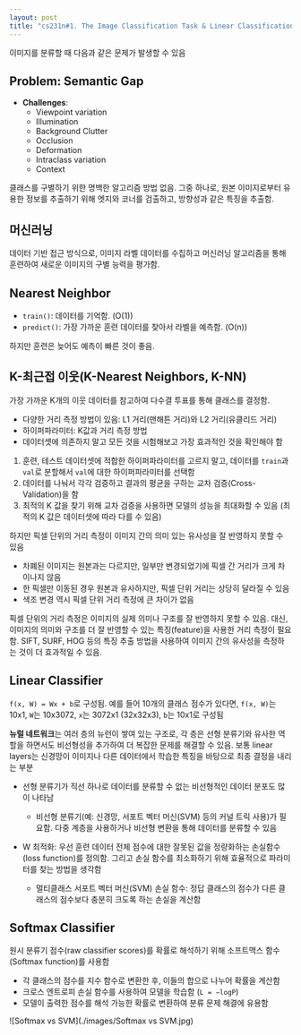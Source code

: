 ```yaml
---
layout: post
title: "cs231n#1. The Image Classification Task & Linear Classification & kNN"
---
```


이미지를 분류할 때 다음과 같은 문제가 발생할 수 있음

## Problem: Semantic Gap
- **Challenges**:
  - Viewpoint variation
  - Illumination
  - Background Clutter
  - Occlusion
  - Deformation
  - Intraclass variation
  - Context

클래스를 구별하기 위한 명백한 알고리즘 방법 없음. 그중 하나로, 원본 이미지로부터 유용한 정보를 추출하기 위해 엣지와 코너를 검출하고, 방향성과 같은 특징을 추출함.

## 머신러닝
데이터 기반 접근 방식으로, 이미지 라벨 데이터를 수집하고 머신러닝 알고리즘을 통해 훈련하여 새로운 이미지의 구별 능력을 평가함.

## Nearest Neighbor
- `train()`: 데이터를 기억함. (O(1))
- `predict()`: 가장 가까운 훈련 데이터를 찾아서 라벨을 예측함. (O(n))

하지만 훈련은 늦어도 예측이 빠른 것이 좋음.

## K-최근접 이웃(K-Nearest Neighbors, K-NN)
가장 가까운 K개의 이웃 데이터를 참고하여 다수결 투표를 통해 클래스를 결정함.

- 다양한 거리 측정 방법이 있음: L1 거리(맨해튼 거리)와 L2 거리(유클리드 거리)
- 하이퍼파라미터: K값과 거리 측정 방법
- 데이터셋에 의존하지 말고 모든 것을 시험해보고 가장 효과적인 것을 확인해야 함

1. 훈련, 테스트 데이터셋에 적합한 하이퍼파라미터를 고르지 말고, 데이터를 `train`과 `val`로 분할해서 `val`에 대한 하이퍼파라미터를 선택함
2. 데이터를 나눠서 각각 검증하고 결과의 평균을 구하는 교차 검증(Cross-Validation)을 함
3. 최적의 K 값을 찾기 위해 교차 검증을 사용하면 모델의 성능을 최대화할 수 있음 (최적의 K 값은 데이터셋에 따라 다를 수 있음)

하지만 픽셀 단위의 거리 측정이 이미지 간의 의미 있는 유사성을 잘 반영하지 못할 수 있음
- 차폐된 이미지는 원본과는 다르지만, 일부만 변경되었기에 픽셀 간 거리가 크게 차이나지 않음
- 한 픽셀만 이동된 경우 원본과 유사하지만, 픽셀 단위 거리는 상당히 달라질 수 있음
- 색조 변경 역시 픽셀 단위 거리 측정에 큰 차이가 없음

픽셀 단위의 거리 측정은 이미지의 실제 의미나 구조를 잘 반영하지 못할 수 있음. 대신, 이미지의 의미와 구조를 더 잘 반영할 수 있는 특징(feature)을 사용한 거리 측정이 필요함. SIFT, SURF, HOG 등의 특징 추출 방법을 사용하여 이미지 간의 유사성을 측정하는 것이 더 효과적일 수 있음.

## Linear Classifier
`f(x, W) = Wx + b`로 구성됨. 예를 들어 10개의 클래스 점수가 있다면, `f(x, W)`는 10x1, `W`는 10x3072, `x`는 3072x1 (32x32x3), `b`는 10x1로 구성됨

**뉴럴 네트워크**는 여러 층의 뉴런이 쌓여 있는 구조로, 각 층은 선형 분류기와 유사한 역할을 하면서도 비선형성을 추가하여 더 복잡한 문제를 해결할 수 있음. 보통 linear layers는 신경망이 이미지나 다른 데이터에서 학습한 특징을 바탕으로 최종 결정을 내리는 부분

- 선형 분류기가 직선 하나로 데이터를 분류할 수 없는 비선형적인 데이터 분포도 많이 나타남
  - 비선형 분류기(예: 신경망, 서포트 벡터 머신(SVM) 등의 커널 트릭 사용)가 필요함. 다중 계층을 사용하거나 비선형 변환을 통해 데이터를 분류할 수 있음

- W 최적화: 우선 훈련 데이터 전체 점수에 대한 잘못된 값을 정량화하는 손실함수(loss function)를 정의함. 그리고 손실 함수를 최소화하기 위해 효율적으로 파라미터를 찾는 방법을 생각함
  - 멀티클래스 서포트 벡터 머신(SVM) 손실 함수: 정답 클래스의 점수가 다른 클래스의 점수보다 충분히 크도록 하는 손실을 계산함

## Softmax Classifier
원시 분류기 점수(raw classifier scores)를 확률로 해석하기 위해 소프트맥스 함수(Softmax function)를 사용함

- 각 클래스의 점수를 지수 함수로 변환한 후, 이들의 합으로 나누어 확률을 계산함
- 크로스 엔트로피 손실 함수를 사용하여 모델을 학습함 (`L = −logP`)
- 모델이 출력한 점수를 해석 가능한 확률로 변환하여 분류 문제 해결에 유용함

![Softmax vs SVM](./images/Softmax vs SVM.jpg)
